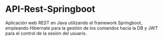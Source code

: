 # API-Rest-Springboot

Aplicación web REST en Java utilizando el framework Springboot, empleando Hibernate para la gestión de los comandos hacia la DB y JWT para el control de la sesión del usuario.
